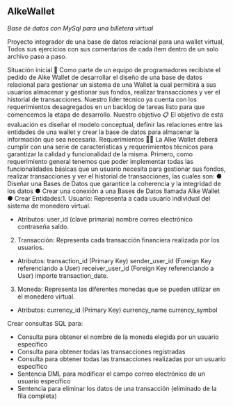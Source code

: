 ## AlkeWallet
_Base de datos con MySql para una billetera virtual_


Proyecto integrador de una base de datos relacional para una wallet virtual,
Todos sus ejercicios con sus comentarios de cada item dentro de un solo archivo paso a paso.

Situación inicial
📍
Como parte de un equipo de programadores recibiste el pedido de Alke
Wallet de desarrollar el diseño de una base de datos relacional para
gestionar un sistema de una Wallet la cual permitirá a sus usuarios
almacenar y gestionar sus fondos, realizar transacciones y ver el
historial de transacciones. Nuestro líder técnico ya cuenta con los
requerimientos desagregados en un backlog de tareas listo para que
comencemos la etapa de desarrollo.
Nuestro objetivo
📋
El objetivo de esta evaluación es diseñar el modelo conceptual, definir las
relaciones entre las entidades de una wallet y crear la base de datos para
almacenar la información que sea necesaria.
Requerimientos
🤝🏻
La Alke Wallet deberá cumplir con una serie de características y
requerimientos técnicos para garantizar la calidad y funcionalidad de la
misma.
Primero, como requerimiento general tenemos que poder implementar
todas las funcionalidades básicas que un usuario necesita para gestionar
sus fondos, realizar transacciones y ver el historial de transacciones,
las cuales son:
● Diseñar una Bases de Datos que garantice la coherencia y la
integridad de los datos
● Crear una conexión a una Bases de Datos llamada Alke Wallet
● Crear Entidades:1. Usuario: Representa a cada usuario individual del sistema de
monedero virtual.
- Atributos:
user_id (clave primaria)
nombre
correo electrónico
contraseña
saldo.
2. Transacción: Representa cada transacción financiera realizada por los
usuarios.
- Atributos:
transaction_id (Primary Key)
sender_user_id (Foreign Key referenciando a User)
receiver_user_id (Foreign Key referenciando a User)
importe
transaction_date.
3. Moneda: Representa las diferentes monedas que se pueden utilizar
en el monedero virtual.
- Atributos:
currency_id (Primary Key)
currency_name
currency_symbol

Crear consultas SQL para:
- Consulta para obtener el nombre de la moneda elegida por un
usuario específico
- Consulta para obtener todas las transacciones registradas
- Consulta para obtener todas las transacciones realizadas por un
usuario específico
- Sentencia DML para modificar el campo correo electrónico de un
usuario específico
- Sentencia para eliminar los datos de una transacción (eliminado de
la fila completa)
